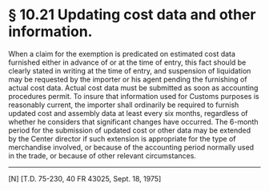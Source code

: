 # § 10.21   Updating cost data and other information.

When a claim for the exemption is predicated on estimated cost data furnished either in advance of or at the time of entry, this fact should be clearly stated in writing at the time of entry, and suspension of liquidation may be requested by the importer or his agent pending the furnishing of actual cost data. Actual cost data must be submitted as soon as accounting procedures permit. To insure that information used for Customs purposes is reasonably current, the importer shall ordinarily be required to furnish updated cost and assembly data at least every six months, regardless of whether he considers that significant changes have occurred. The 6-month period for the submission of updated cost or other data may be extended by the Center director if such extension is appropriate for the type of merchandise involved, or because of the accounting period normally used in the trade, or because of other relevant circumstances.



---

[N] [T.D. 75-230, 40 FR 43025, Sept. 18, 1975]




